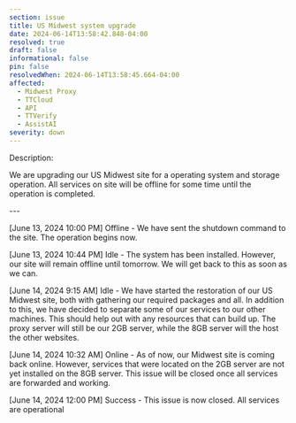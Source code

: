 ```yaml
---
section: issue
title: US Midwest system upgrade
date: 2024-06-14T13:58:42.848-04:00
resolved: true
draft: false
informational: false
pin: false
resolvedWhen: 2024-06-14T13:58:45.664-04:00
affected:
  - Midwest Proxy
  - TTCloud
  - API
  - TTVerify
  - AssistAI
severity: down
---
```

Description: 

We are upgrading our US Midwest site for a operating system and storage operation. All services on site will be offline for some time until the operation is completed.

\---

\[June 13, 2024 10:00 PM] Offline - We have sent the shutdown command to the site. The operation begins now. 

\[June 13, 2024 10:44 PM] Idle - The system has been installed. However, our site will remain offline until tomorrow. We will get back to this as soon as we can. 

\[June 14, 2024 9:15 AM] Idle - We have started the restoration of our US Midwest site, both with gathering our required packages and all. In addition to this, we have decided to separate some of our services to our other machines. This should help out with any resources that can build up. The proxy server will still be our 2GB server, while the 8GB server will the host the other websites. 

\[June 14, 2024 10:32 AM] Online - As of now, our Midwest site is coming back online. However, services that were located on the 2GB server are not yet installed on the 8GB server. This issue will be closed once all services are forwarded and working.

\[June 14, 2024 12:00 PM] Success - This issue is now closed. All services are operational